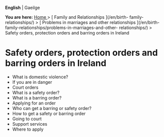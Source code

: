 **English** |  Gaeilge 

**You are here:** [ Home ](/en/) > [ Family and Relationships ](/en/birth-
family-relationships/) > [ Problems in marriages and other relationships
](/en/birth-family-relationships/problems-in-marriages-and-other-
relationships/) > Safety orders, protection orders and barring orders in
Ireland

#  Safety orders, protection orders and barring orders in Ireland

  * What is domestic violence? 
  * If you are in danger 
  * Court orders 
  * What is a safety order? 
  * What is a barring order? 
  * Applying for an order 
  * Who can get a barring or safety order? 
  * How to get a safety or barring order 
  * Going to court 
  * Support services 
  * Where to apply 
